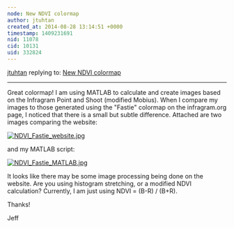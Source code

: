 ```yaml
---
node: New NDVI colormap
author: jtuhtan
created_at: 2014-08-28 13:14:51 +0000
timestamp: 1409231691
nid: 11078
cid: 10131
uid: 332824
---
```




[jtuhtan](../profile/jtuhtan) replying to: [New NDVI colormap](../notes/cfastie/08-26-2014/new-ndvi-colormap)

----
Great colormap! I am using MATLAB to calculate and create images based on the Infragram Point and Shoot (modified Mobius). When I compare my images to those generated using the "Fastie" colormap on the infragram.org page, I noticed that there is a small but subtle difference. Attached are two images comparing the website:


[![NDVI_Fastie_website.jpg](https://i.publiclab.org/system/images/photos/000/006/486/medium/NDVI_Fastie_website.jpg)](https://i.publiclab.org/system/images/photos/000/006/486/original/NDVI_Fastie_website.jpg)

and my MATLAB script:


[![NDVI_Fastie_MATLAB.jpg](https://i.publiclab.org/system/images/photos/000/006/487/medium/NDVI_Fastie_MATLAB.jpg)](https://i.publiclab.org/system/images/photos/000/006/487/original/NDVI_Fastie_MATLAB.jpg)

It looks like there may be some image processing being done on the website. Are you using histogram stretching, or a modified NDVI calculation? Currently, I am just using NDVI = (B-R) / (B+R).

Thanks!

Jeff






